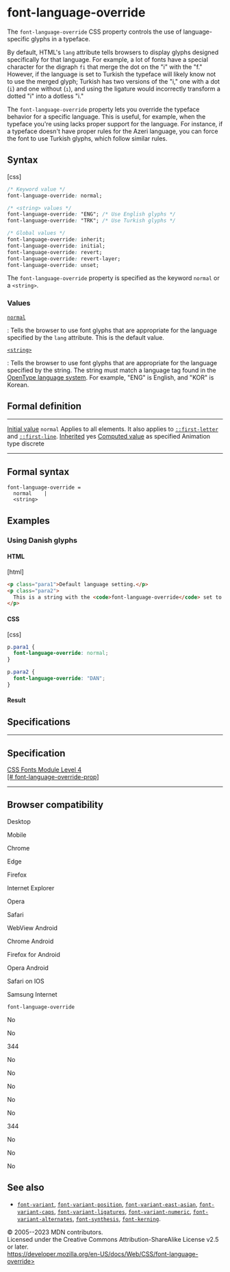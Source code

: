 font-language-override
======================

The `font-language-override` CSS property controls the use of
language-specific glyphs in a typeface.

By default, HTML\'s `lang` attribute tells browsers to display glyphs
designed specifically for that language. For example, a lot of fonts
have a special character for the digraph `fi` that merge the dot on the
\"i\" with the \"f.\" However, if the language is set to Turkish the
typeface will likely know not to use the merged glyph; Turkish has two
versions of the \"i,\" one with a dot (`i`) and one without (`ı`), and
using the ligature would incorrectly transform a dotted \"i\" into a
dotless \"i.\"

The `font-language-override` property lets you override the typeface
behavior for a specific language. This is useful, for example, when the
typeface you\'re using lacks proper support for the language. For
instance, if a typeface doesn\'t have proper rules for the Azeri
language, you can force the font to use Turkish glyphs, which follow
similar rules.

Syntax
------

[css]

```css
/* Keyword value */
font-language-override: normal;

/* <string> values */
font-language-override: "ENG"; /* Use English glyphs */
font-language-override: "TRK"; /* Use Turkish glyphs */

/* Global values */
font-language-override: inherit;
font-language-override: initial;
font-language-override: revert;
font-language-override: revert-layer;
font-language-override: unset;
```

The `font-language-override` property is specified as the keyword
`normal` or a `<string>`.

### Values

[`normal`](#normal)

:   Tells the browser to use font glyphs that are appropriate for the
    language specified by the `lang` attribute. This is the default
    value.

[`<string>`](string.md)

:   Tells the browser to use font glyphs that are appropriate for the
    language specified by the string. The string must match a language
    tag found in the [OpenType language
    system](https://docs.microsoft.com/typography/opentype/spec/languagetags).
    For example, \"ENG\" is English, and \"KOR\" is Korean.

Formal definition
-----------------

  ---------------------------------- ---------------------------------------------------------------------------------------------------------
  [Initial value](initial_value.md)     `normal`
  Applies to                         all elements. It also applies to [`::first-letter`](::first-letter) and [`::first-line`](::first-line).
  [Inherited](inheritance.md)           yes
  [Computed value](computed_value.md)   as specified
  Animation type                     discrete
  ---------------------------------- ---------------------------------------------------------------------------------------------------------

Formal syntax
-------------

```
font-language-override = 
  normal    |
  <string>  
```

Examples
--------

### Using Danish glyphs

#### HTML

[html]

```html
<p class="para1">Default language setting.</p>
<p class="para2">
  This is a string with the <code>font-language-override</code> set to Danish.
</p>
```

#### CSS

[css]

```css
p.para1 {
  font-language-override: normal;
}

p.para2 {
  font-language-override: "DAN";
}
```

#### Result

Specifications
--------------

  --------------------------------------------------------------------------------------------------------

Specification
  --------------------------------------------------------------------------------------------------------

  [CSS Fonts Module Level 4\
  [\#
  font-language-override-prop]](https://drafts.csswg.org/css-fonts/#font-language-override-prop)

  --------------------------------------------------------------------------------------------------------

Browser compatibility
---------------------

Desktop

Mobile

Chrome

Edge

Firefox

Internet Explorer

Opera

Safari

WebView Android

Chrome Android

Firefox for Android

Opera Android

Safari on IOS

Samsung Internet

`font-language-override`

No

No

344

No

No

No

No

No

344

No

No

No

See also
--------

- [`font-variant`](font-variant.md),
    [`font-variant-position`](font-variant-position.md),
    [`font-variant-east-asian`](font-variant-east-asian.md),
    [`font-variant-caps`](font-variant-caps.md),
    [`font-variant-ligatures`](font-variant-ligatures.md),
    [`font-variant-numeric`](font-variant-numeric.md),
    [`font-variant-alternates`](font-variant-alternates.md),
    [`font-synthesis`](font-synthesis.md), [`font-kerning`](font-kerning.md).

© 2005--2023 MDN contributors.\
Licensed under the Creative Commons Attribution-ShareAlike License v2.5
or later.\
https://developer.mozilla.org/en-US/docs/Web/CSS/font-language-override>
